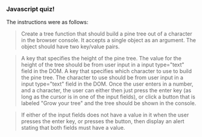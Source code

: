 ### Javascript quiz!

The instructions were as follows:

>Create a tree function that should build a pine tree out of a character in the browser console. It accepts a single object as an argument. The object should have two key/value pairs.

>A key that specifies the height of the pine tree.
>The value for the height of the tree should be from user input in a input type="text" field in the DOM.
>A key that specifies which character to use to build the pine tree.
>The character to use should be from user input in a input type="text" field in the DOM.
>Once the user enters in a number, and a character, the user can either then just press the enter key (as long as the cursor is in one of the input fields), or click a button that is labeled "Grow your tree" and the tree should be shown in the console.

>If either of the input fields does not have a value in it when the user presses the enter key, or presses the button, then display an alert stating that both fields must have a value.
